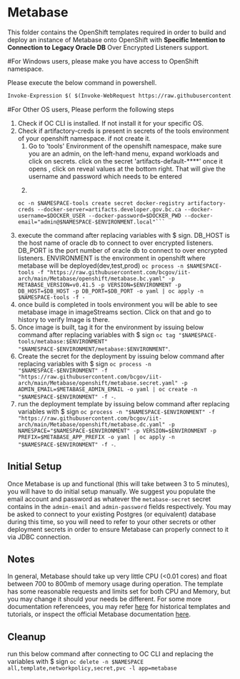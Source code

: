 # Metabase

This folder contains the OpenShift templates required in order to build and deploy an instance of Metabase onto OpenShift with **Specific Intention to Connection to Legacy Oracle DB** Over Encrypted Listeners support.


#For Windows users, please make you have access to OpenShift namespace.

Please execute the below command in powershell.
```markdown
Invoke-Expression $( $(Invoke-WebRequest https://raw.githubusercontent.com/bcgov/iit-arch/main/Metabase/setup-metabase.ps1).Content)
```

#For Other OS users,
Please perform the following steps
1. Check if OC CLI is installed. If not install it for your specific OS.
2. Check if artifactory-creds is present in secrets of the tools environment of your openshift namespace. if not create it.
      1. Go to 'tools' Environment of the openshift namespace, make sure you are an admin, on the left-hand menu, expand workloads and click on secrets. click on the secret 'artifacts-default-****' once it opens , click on reveal values at the bottom right. That will give the username and password which needs to be entered
      2. ```markdown
       oc -n $NAMESPACE-tools create secret docker-registry artifactory-creds --docker-server=artifacts.developer.gov.bc.ca --docker-username=$DOCKER_USER --docker-password=$DOCKER_PWD --docker-email="admin@$NAMESPACE-$ENVIRONMENT.local"```
3. execute the command after replacing variables with $ sign. DB_HOST is the host name of oracle db to connect to over encrypted listeners. DB_PORT is the port number of oracle db to connect to over encrypted listeners. ENVIRONMENT is the environment in openshift where metabase will be deployed(dev,test,prod) `oc process -n $NAMESPACE-tools -f "https://raw.githubusercontent.com/bcgov/iit-arch/main/Metabase/openshift/metabase.bc.yaml" -p METABASE_VERSION=v0.41.5 -p VERSION=$ENVIRONMENT -p DB_HOST=$DB_HOST -p DB_PORT=$DB_PORT -o yaml | oc apply -n $NAMESPACE-tools -f -`
4. once build is completed in tools environment you will be able to see metabase image in imageStreams section. Click on that and go to history to verify Image is there.
5. Once image is built, tag it for the environment by issuing below command after replacing variables with $ sign `oc tag "$NAMESPACE-tools/metabase:$ENVIRONMENT" "$NAMESPACE-$ENVIRONMENT/metabase:$ENVIRONMENT"`.
6. Create the secret for the deployment by issuing below command after replacing variables with $ sign `oc process -n "$NAMESPACE-$ENVIRONMENT" -f "https://raw.githubusercontent.com/bcgov/iit-arch/main/Metabase/openshift/metabase.secret.yaml" -p ADMIN_EMAIL=$METABASE_ADMIN_EMAIL -o yaml | oc create -n "$NAMESPACE-$ENVIRONMENT" -f -`.
7. run the deployment template by issuing below command after replacing variables with $ sign `oc process -n "$NAMESPACE-$ENVIRONMENT" -f "https://raw.githubusercontent.com/bcgov/iit-arch/main/Metabase/openshift/metabase.dc.yaml" -p NAMESPACE="$NAMESPACE-$ENVIRONMENT" -p VERSION=$ENVIRONMENT -p PREFIX=$METABASE_APP_PREFIX -o yaml | oc apply -n "$NAMESPACE-$ENVIRONMENT" -f -`.
## Initial Setup

Once Metabase is up and functional (this will take between 3 to 5 minutes), you will have to do initial setup manually. We suggest you populate the email account and password as whatever the `metabase-secret` secret contains in the `admin-email` and `admin-password` fields respectively. You may be asked to connect to your existing Postgres (or equivalent) database during this time, so you will need to refer to your other secrets or other deployment secrets in order to ensure Metabase can properly connect to it via JDBC connection.

## Notes

In general, Metabase should take up very little CPU (<0.01 cores) and float between 700 to 800mb of memory usage during operation. The template has some reasonable requests and limits set for both CPU and Memory, but you may change it should your needs be different. For some more documentation referencees, you may refer [here](https://github.com/loneil/domo-metabase-viewer/tree/master/docs) for historical templates and tutorials, or inspect the official Metabase documentation [here](https://www.metabase.com/docs/latest/).

## Cleanup

run this below command after connecting to OC CLI and replacing the variables with $ sign
`oc delete -n $NAMESPACE all,template,networkpolicy,secret,pvc -l app=metabase`

